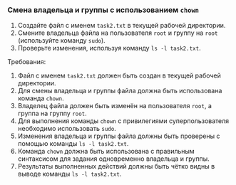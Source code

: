 
### Смена владельца и группы с использованием `chown`

1. Создайте файл с именем `task2.txt` в текущей рабочей директории.
2. Смените владельца файла на пользователя `root` и группу на `root` (используйте команду `sudo`).
3. Проверьте изменения, используя команду `ls -l task2.txt`.

Требования:
1. Файл с именем `task2.txt` должен быть создан в текущей рабочей директории.
2. Для смены владельца и группы файла должна быть использована команда `chown`.
3. Владелец файла должен быть изменён на пользователя `root`, а группа на группу `root`.
4. Для выполнения команды `chown` с привилегиями суперпользователя необходимо использовать `sudo`.
5. Изменения владельца и группы файла должны быть проверены с помощью команды `ls -l task2.txt`.
6. Команда `chown` должна быть использована с правильным синтаксисом для задания одновременно владельца и группы.
7. Результаты выполненных действий должны быть чётко видны в выводе команды `ls -l task2.txt`.